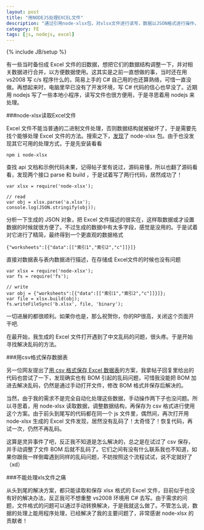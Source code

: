 ```yaml
---
layout: post
title: "用NODEJS处理EXCEL文件"
description: "通过引用node-xlsx包，对xlsx文件进行读写，数据以JSON格式进行操作，包含从工作簿到工作表的描述。目前还不能处理xls文件。"
category: FE
tags: [js, nodejs, excel]
---
```

{% include JB/setup %}

有一些当时备份成 Excel 文件的旧数据，想把它们的数据结构调整一下，并对相关数据进行合并，以方便数据使用。这其实是之前一直想做的事，当时还在用 vs2008 写 c/s 程序什么的，简易上手的 C# 自己用的也还算熟络，可惜一直没做。再想起来时，电脑里早已没有了开发环境，写 C# 代码的信心也早没了。近期用 nodejs 写了一些本地小程序，读写文件也很方便用，于是寻思着用 nodejs 来处理。


###node-xlsx读取Excel文件

Excel 文件不能当普通的二进制文件处理，否则数据结构就被破坏了，于是需要先找个能够处理 Excel 文件的方法。搜索之下，[发现](http://cnodejs.org/topic/50b5a0b2637ffa415506a8c2#51fde51544e76d216ad97ec1)了 node-xlsx 包。由于也没发现其它可用的处理方式，于是先安装看看

<?prettify lang=bash?>
	npm i node-xlsx

查找 api 文档和示例代码未果，记得帖子里有说过，源码易懂，所以也翻了源码看看，发现两个接口 parse 和 build ，于是试着写了两行代码，居然成功了！

<?prettify lang=js?>
	var xlsx = require('node-xlsx');

	// read
	var obj = xlsx.parse('a.xlsx');
	console.log(JSON.stringify(obj));

分析一下生成的 JSON 对象，把 Excel 文件描述的很实在，这样取数据或才设置数据的时候就很方便了。不过生成的数据中有太多字段，感觉是没用的。于是试着对它进行了精简，最终得到一个更直观的数据格式

<?prettify lang=js?>
	{"worksheets":[{"data":[["索引1","索引2","c"]]}]}

直接对数据表与表内数据进行描述，在存储成 Excel文件的时候也没有问题

<?prettify lang=js?>
	var xlsx = require('node-xlsx');
	var fs = require('fs');

	// write
	var obj = {"worksheets":[{"data":[["索引1","索引2","c"]]}]};
	var file = xlsx.build(obj);
	fs.writeFileSync('b.xlsx', file, 'binary');

一切进展的都很顺利。如果你也是，那么祝贺你，你的RP很高，关闭这个页面开干吧.

在最开始，我生成的 Excel 文件打开遇到了中文乱码的问题，很头疼。于是开始寻找解决乱码的方法。


###用csv格式保存数据表

另一位网友提出了[用 csv 格式保存 Excel 数据表](http://cnodejs.org/topic/516e0ab46d382773067a5473)的方案，我拿帖子回复里给出的代码也尝试了一下，发现确实也有 BOM 引起的乱码问题，可惜我没能把 BOM 加进去解决乱码，仍然是通过手动打开文件，修改 BOM 格式并保存后解决的。

当然，由于我的需求不是完全自动化处理这些数据，手动操作两下子也没问题。所以寻思着，用 node-xlsx 读取数据，调整数据结构，再保存为 csv 格式进行使用这个方案。由于前头到尾写的代码都在同一个 js 文件里，偶然间，再次打开用 node-xlsx 生成的 Excel 文件发现，居然没有乱码了！太奇怪了！恢复代码，再试一次，仍然不再乱码。

这算是灵异事件了吧，反正我不知道是怎么解决的，总之是在试过了 csv 保存，并手动调整了文件 BOM 后就不乱码了。它们之间有没有什么联系我也不知道，如果你跟我一样倒霉遇到同样的乱码问题，不妨按照这个流程试试，说不定就好了（xd）


###不能处理xls文件之痛

从头到尾的解决方案，都只能读取和保存 xlsx 格式的 Excel 文件，目前似乎也没有好的解决办法，反正我可不想重整 vs2008 环境用 C# 去写。由于需求的问题，文件格式的问题可以通过手动转换解决，于是我就这么做了。不管怎么说，数据的处理上能用程序处理，已经解决了我的主要问题了，非常感谢 node-xlsx 的贡献者！


